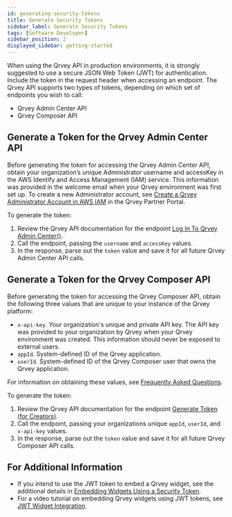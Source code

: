 ```yaml
---
id: generating-security-tokens
title: Generate Security Tokens
sidebar_label: Generate Security Tokens
tags: [Software Developer]
sidebar_position: 2
displayed_sidebar: getting-started
---
```


<div style={{textAlign: "justify"}}>

When using the Qrvey API in production environments, it is strongly suggested to use a secure JSON Web Token (JWT) for authentication. Include the token in the request header when accessing an endpoint. The Qrvey API supports two types of tokens, depending on which set of endpoints you wish to call:
* Qrvey Admin Center API
* Qrvey Composer API

## Generate a Token for the Qrvey Admin Center API
Before generating the token for accessing the Qrvey Admin Center API, obtain your organization’s unique Administrator username and accessKey in the AWS Identify and Access Management (IAM) service. This information was provided in the welcome email when your Qrvey environment was first set up. To create a new Administrator account, see [Create a Qrvey Administrator Account in AWS IAM](../../admin/create-admin-using-aws-iam.md) in the Qrvey Partner Portal.

To generate the token:
1. Review the Qrvey API documentation for the endpoint [Log In To Qrvey Admin Center()](https://qrvey.stoplight.io/docs/qrvey-api-doc/14715a09b2bc0-log-in-to-qrvey-admin-center).
2. Call the endpoint, passing the `username` and `accessKey` values.
3. In the response, parse out the `token` value and save it for all future Qrvey Admin Center API calls.


## Generate a Token for the Qrvey Composer API
Before generating the token for accessing the Qrvey Composer API, obtain the following three values that are unique to your instance of the Qrvey platform:

* `x-api-key`. Your organization's unique and private API key. The API key was provided to your organization by Qrvey when your Qrvey environment was created. This information should never be exposed to external users. 
* `appId`. System-defined ID of the Qrvey application.
* `userId`. System-defined ID of the Qrvey Composer user that owns the Qrvey application.

For information on obtaining these values, see [Frequently Asked Questions](../../getting-started/faqs.md).

To generate the token:
1. Review the Qrvey API documentation for the endpoint [Generate Token (for Creators)](https://qrvey.stoplight.io/docs/qrvey-api-doc/ff0303fef339a-generate-token-for-creators).
2. Call the endpoint, passing your organizations unique `appId`, `userId`, and `x-api-key` values.
3. In the response, parse out the `token` value and save it for all future Qrvey Composer API calls.

## For Additional Information
* If you intend to use the JWT token to embed a Qrvey widget, see the additional details in [Embedding Widgets Using a Security Token](../04-Widgets/widget-authentication.md).
* For a video tutorial on embedding Qrvey widgets using JWT tokens, see [JWT Widget Integration](../../guides/legacy/jwt-widget.md). 


</div>